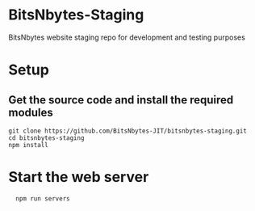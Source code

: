 # BitsNbytes-Staging
BitsNbytes website staging repo for development and testing purposes
# Setup
## Get the source code and install the required modules
```
git clone https://github.com/BitsNbytes-JIT/bitsnbytes-staging.git
cd bitsnbytes-staging
npm install 
```
# Start the web server
```
  npm run servers
```
